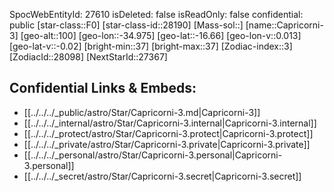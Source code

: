 ﻿---
location: [-16.66,34.975,100]
type: Star
tags:
- astro/Star

---
SpocWebEntityId: 27610
isDeleted: false
isReadOnly: false
confidential: public
[star-class::F0]
[star-class-id::28190]
[Mass-sol::]
[name::Capricorni-3]
[geo-alt::100]
[geo-lon::-34.975]
[geo-lat::-16.66]
[geo-lon-v::0.013]
[geo-lat-v::-0.02]
[bright-min::37]
[bright-max::37]
[Zodiac-index::3]
[ZodiacId::28098]
[NextStarId::27367]



## Confidential Links & Embeds: 
- [[../../../_public/astro/Star/Capricorni-3.md|Capricorni-3]] 
- [[../../../_internal/astro/Star/Capricorni-3.internal|Capricorni-3.internal]] 
- [[../../../_protect/astro/Star/Capricorni-3.protect|Capricorni-3.protect]] 
- [[../../../_private/astro/Star/Capricorni-3.private|Capricorni-3.private]] 
- [[../../../_personal/astro/Star/Capricorni-3.personal|Capricorni-3.personal]] 
- [[../../../_secret/astro/Star/Capricorni-3.secret|Capricorni-3.secret]]

